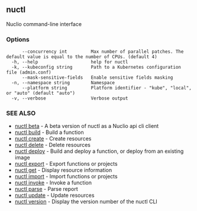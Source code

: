 ## nuctl

Nuclio command-line interface

### Options

```
      --concurrency int         Max number of parallel patches. The default value is equal to the number of CPUs. (default 4)
  -h, --help                    help for nuctl
  -k, --kubeconfig string       Path to a Kubernetes configuration file (admin.conf)
      --mask-sensitive-fields   Enable sensitive fields masking
  -n, --namespace string        Namespace
      --platform string         Platform identifier - "kube", "local", or "auto" (default "auto")
  -v, --verbose                 Verbose output
```

### SEE ALSO

* [nuctl beta](nuctl_beta.md)	 - A beta version of nuctl as a Nuclio api cli client
* [nuctl build](nuctl_build.md)	 - Build a function
* [nuctl create](nuctl_create.md)	 - Create resources
* [nuctl delete](nuctl_delete.md)	 - Delete resources
* [nuctl deploy](nuctl_deploy.md)	 - Build and deploy a function, or deploy from an existing image
* [nuctl export](nuctl_export.md)	 - Export functions or projects
* [nuctl get](nuctl_get.md)	 - Display resource information
* [nuctl import](nuctl_import.md)	 - Import functions or projects
* [nuctl invoke](nuctl_invoke.md)	 - Invoke a function
* [nuctl parse](nuctl_parse.md)	 - Parse report
* [nuctl update](nuctl_update.md)	 - Update resources
* [nuctl version](nuctl_version.md)	 - Display the version number of the nuctl CLI

